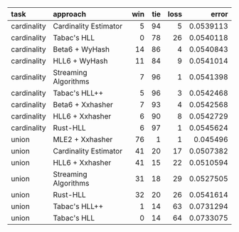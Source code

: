 | task        | approach              |   win |   tie |   loss |     error |
|:------------|:----------------------|------:|------:|-------:|----------:|
| cardinality | Cardinality Estimator |     5 |    94 |      5 | 0.0539113 |
| cardinality | Tabac's HLL           |     0 |    78 |     26 | 0.0540118 |
| cardinality | Beta6 + WyHash        |    14 |    86 |      4 | 0.0540843 |
| cardinality | HLL6 + WyHash         |    11 |    84 |      9 | 0.0541014 |
| cardinality | Streaming Algorithms  |     7 |    96 |      1 | 0.0541398 |
| cardinality | Tabac's HLL++         |     5 |    96 |      3 | 0.0542468 |
| cardinality | Beta6 + Xxhasher      |     7 |    93 |      4 | 0.0542568 |
| cardinality | HLL6 + Xxhasher       |     6 |    90 |      8 | 0.0542729 |
| cardinality | Rust-HLL              |     6 |    97 |      1 | 0.0545624 |
| union       | MLE2 + Xxhasher       |    76 |     1 |      1 | 0.045496  |
| union       | Cardinality Estimator |    41 |    20 |     17 | 0.0507382 |
| union       | HLL6 + Xxhasher       |    41 |    15 |     22 | 0.0510594 |
| union       | Streaming Algorithms  |    31 |    18 |     29 | 0.0527505 |
| union       | Rust-HLL              |    32 |    20 |     26 | 0.0541614 |
| union       | Tabac's HLL++         |     1 |    14 |     63 | 0.0731294 |
| union       | Tabac's HLL           |     0 |    14 |     64 | 0.0733075 |
